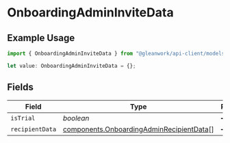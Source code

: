 # OnboardingAdminInviteData

## Example Usage

```typescript
import { OnboardingAdminInviteData } from "@gleanwork/api-client/models/components";

let value: OnboardingAdminInviteData = {};
```

## Fields

| Field                                                                                                | Type                                                                                                 | Required                                                                                             | Description                                                                                          |
| ---------------------------------------------------------------------------------------------------- | ---------------------------------------------------------------------------------------------------- | ---------------------------------------------------------------------------------------------------- | ---------------------------------------------------------------------------------------------------- |
| `isTrial`                                                                                            | *boolean*                                                                                            | :heavy_minus_sign:                                                                                   | N/A                                                                                                  |
| `recipientData`                                                                                      | [components.OnboardingAdminRecipientData](../../models/components/onboardingadminrecipientdata.md)[] | :heavy_minus_sign:                                                                                   | N/A                                                                                                  |